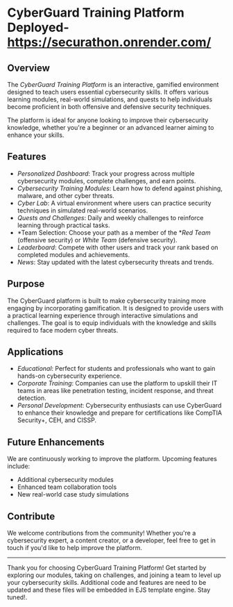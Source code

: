 # CyberGuard Training Platform  Deployed- https://securathon.onrender.com/

## Overview
The *CyberGuard Training Platform* is an interactive, gamified environment designed to teach users essential cybersecurity skills. It offers various learning modules, real-world simulations, and quests to help individuals become proficient in both offensive and defensive security techniques.

The platform is ideal for anyone looking to improve their cybersecurity knowledge, whether you're a beginner or an advanced learner aiming to enhance your skills.

## Features
- *Personalized Dashboard*: Track your progress across multiple cybersecurity modules, complete challenges, and earn points.
- *Cybersecurity Training Modules*: Learn how to defend against phishing, malware, and other cyber threats.
- *Cyber Lab*: A virtual environment where users can practice security techniques in simulated real-world scenarios.
- *Quests and Challenges*: Daily and weekly challenges to reinforce learning through practical tasks.
- *Team Selection: Choose your path as a member of the **Red Team* (offensive security) or *White Team* (defensive security).
- *Leaderboard*: Compete with other users and track your rank based on completed modules and achievements.
- *News*: Stay updated with the latest cybersecurity threats and trends.

## Purpose
The CyberGuard platform is built to make cybersecurity training more engaging by incorporating gamification. It is designed to provide users with a practical learning experience through interactive simulations and challenges. The goal is to equip individuals with the knowledge and skills required to face modern cyber threats.

## Applications
- *Educational*: Perfect for students and professionals who want to gain hands-on cybersecurity experience.
- *Corporate Training*: Companies can use the platform to upskill their IT teams in areas like penetration testing, incident response, and threat detection.
- *Personal Development*: Cybersecurity enthusiasts can use CyberGuard to enhance their knowledge and prepare for certifications like CompTIA Security+, CEH, and CISSP.

## Future Enhancements
We are continuously working to improve the platform. Upcoming features include:
- Additional cybersecurity modules
- Enhanced team collaboration tools
- New real-world case study simulations

## Contribute
We welcome contributions from the community! Whether you're a cybersecurity expert, a content creator, or a developer, feel free to get in touch if you'd like to help improve the platform.

---

Thank you for choosing CyberGuard Training Platform! Get started by exploring our modules, taking on challenges, and joining a team to level up your cybersecurity skills.
Additional code and features are need to be updated and these files will be embedded in EJS template engine. Stay tuned!.
